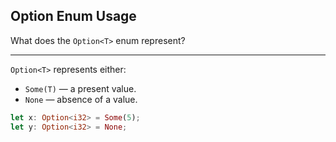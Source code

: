 ## Option Enum Usage

What does the `Option<T>` enum represent?

---

`Option<T>` represents either:

* `Some(T)` — a present value.
* `None` — absence of a value.

```rust
let x: Option<i32> = Some(5);
let y: Option<i32> = None;
```

